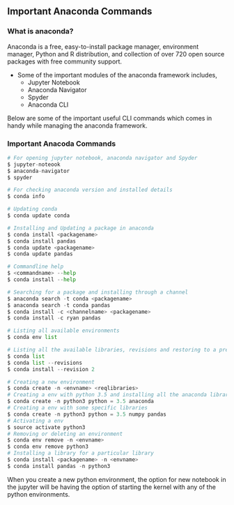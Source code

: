 
## Important Anaconda Commands

### What is anaconda?

Anaconda is a free, easy-to-install package manager, environment manager, Python and R distribution, and collection of over 720 open source packages with free community support. 

* Some of the important modules of the anaconda framework includes,
    * Jupyter Notebook
    * Anaconda Navigator
    * Spyder
    * Anaconda CLI

Below are some of the important useful CLI commands which comes in handy while managing the anaconda framework. 

### Important Anacoda Commands


```python
# For opening jupyter notebook, anaconda navigator and Spyder
$ jupyter-noteook
$ anaconda-navigator
$ spyder
```


```python
# For checking anaconda version and installed details
$ conda info
```


```python
# Updating conda
$ conda update conda
```


```python
# Installing and Updating a package in anaconda
$ conda install <packagename>
$ conda install pandas
$ conda update <packagename>
$ conda update pandas
```


```python
# Commandline help
$ <commandname> --help
$ conda install --help
```


```python
# Searching for a package and installing through a channel
$ anaconda search -t conda <packagename>
$ anaconda search -t conda pandas
$ conda install -c <channelname> <packagename>
$ conda install -c ryan pandas
```


```python
# Listing all available environments
$ conda env list
```


```python
# Listing all the available libraries, revisions and restoring to a previous version in the current environment
$ conda list
$ conda list --revisions
$ conda install --revision 2
```


```python
# Creating a new environment
$ conda create -n <envname> <reqlibraries>
# Creating a env with python 3.5 and installing all the anaconda library packages
$ conda create -n python3 python = 3.5 anaconda 
# Creating a env with some specific libraries
$ conda create -n python3 python = 3.5 numpy pandas
# Activating a env
$ source activate python3
# Removing or deleting an environment
$ conda env remove -n <envname>
$ conda env remove python3
# Installing a library for a particular library
$ conda install <packagename> -n <envname>
$ conda install pandas -n python3
```

When you create a new python environment, the option for new notebook in the jupyter will be having the option of starting the kernel with any of the python environments.

